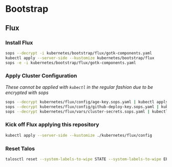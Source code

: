 # Bootstrap

## Flux

### Install Flux

```sh
sops --decrypt -i kubernetes/bootstrap/flux/gotk-components.yaml
kubectl apply --server-side --kustomize kubernetes/bootstrap/flux
sops -e -i kubernetes/bootstrap/flux/gotk-components.yaml
```

### Apply Cluster Configuration

_These cannot be applied with `kubectl` in the regular fashion due to be encrypted with sops_

```sh
sops --decrypt kubernetes/flux/config/age-key.sops.yaml | kubectl apply -f -
sops --decrypt kubernetes/flux/config/github-deploy-key.sops.yaml | kubectl apply -f -
sops --decrypt kubernetes/flux/vars/cluster-secrets.sops.yaml | kubectl apply -f -
```

### Kick off Flux applying this repository

```sh
kubectl apply --server-side --kustomize ./kubernetes/flux/config
```

### Reset Talos

```sh
talosctl reset --system-labels-to-wipe STATE --system-labels-to-wipe EPHEMERAL --graceful=false --reboot --nodes $NODE_IP
```
